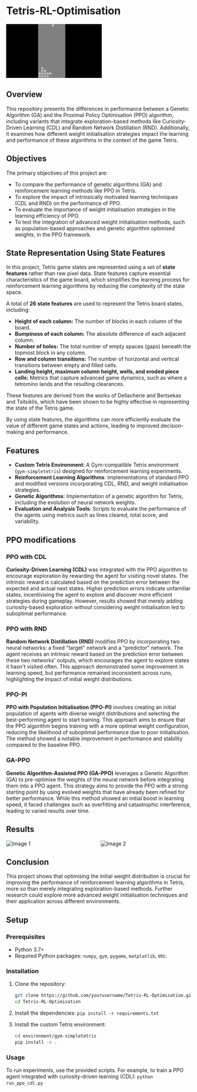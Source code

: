 # Tetris-RL-Optimisation

![Reinforcement learning agent playing Tetris](docs/tetris-gif.gif)


## Overview
This repository presents the differences in performance between a Genetic Algorithm (GA) and the Proximal Policy Optimisation (PPO) algorithm, including variants that integrate exploration-based methods like Curiosity-Driven Learning (CDL) and Random Network Distillation (RND). Additionally, it examines how different weight initialisation strategies impact the learning and performance of these algorithms in the context of the game Tetris.


## Objectives

The primary objectives of this project are:

- To compare the performance of genetic algorithms (GA) and reinforcement learning methods like PPO in Tetris.
- To explore the impact of intrinsically motivated learning techniques (CDL and RND) on the performance of PPO.
- To evaluate the importance of weight initialisation strategies in the learning efficiency of PPO.
- To test the integration of advanced weight initialisation methods, such as population-based approaches and genetic algorithm optimised weights, in the PPO framework.

## State Representation Using State Features

In this project, Tetris game states are represented using a set of **state features** rather than raw pixel data. State features capture essential characteristics of the game board, which simplifies the learning process for reinforcement learning algorithms by reducing the complexity of the state space. 

A total of **26 state features** are used to represent the Tetris board states, including:

- **Height of each column:** The number of blocks in each column of the board.
- **Bumpiness of each column:** The absolute difference of each adjacent column.
- **Number of holes:** The total number of empty spaces (gaps) beneath the topmost block in any column.
- **Row and column transitions:** The number of horizontal and vertical transitions between empty and filled cells.
- **Landing height, maximum column height, wells, and eroded piece cells:** Metrics that capture advanced game dynamics, such as where a tetromino lands and the resulting clearances.

These features are derived from the works of Dellacherie and Bertsekas and Tsitsiklis, which have been shown to be highly effective in representing the state of the Tetris game.

By using state features, the algorithms can more efficiently evaluate the value of different game states and actions, leading to improved decision-making and performance.

## Features

- **Custom Tetris Environment**: A Gym-compatible Tetris environment (`gym-simpletetris`) designed for reinforcement learning experiments.
- **Reinforcement Learning Algorithms**: Implementations of standard PPO and modified versions incorporating CDL, RND, and weight initialisation strategies.
- **Genetic Algorithms**: Implementation of a genetic algorithm for Tetris, including the evolution of neural network weights.
- **Evaluation and Analysis Tools**: Scripts to evaluate the performance of the agents using metrics such as lines cleared, total score, and variability.

## PPO modifications
### PPO with CDL
**Curiosity-Driven Learning (CDL)** was integrated with the PPO algorithm to encourage exploration by rewarding the agent for visiting novel states. The intrinsic reward is calculated based on the prediction error between the expected and actual next states. Higher prediction errors indicate unfamiliar states, incentivising the agent to explore and discover more efficient strategies during gameplay. However, results showed that merely adding curiosity-based exploration without considering weight initialisation led to suboptimal performance.


### PPO with RND
**Random Network Distillation (RND)** modifies PPO by incorporating two neural networks: a fixed "target" network and a "predictor" network. The agent receives an intrinsic reward based on the prediction error between these two networks' outputs, which encourages the agent to explore states it hasn't visited often. This approach demonstrated some improvement in learning speed, but performance remained inconsistent across runs, highlighting the impact of initial weight distributions.


### PPO-PI
**PPO with Population Initialisation (PPO-PI)** involves creating an initial population of agents with diverse weight distributions and selecting the best-performing agent to start training. This approach aims to ensure that the PPO algorithm begins training with a more optimal weight configuration, reducing the likelihood of suboptimal performance due to poor initialisation. The method showed a notable improvement in performance and stability compared to the baseline PPO.

### GA-PPO
**Genetic Algorithm-Assisted PPO (GA-PPO)** leverages a Genetic Algorithm (GA) to pre-optimise the weights of the neural network before integrating them into a PPO agent. This strategy aims to provide the PPO with a strong starting point by using evolved weights that have already been refined for better performance. While this method showed an initial boost in learning speed, it faced challenges such as overfitting and catastrophic interference, leading to varied results over time.


## Results
<div style="display: flex; justify-content: center; align-items: center;">
  <img src="results/Average_Score_of_GA.png" alt="Image 1" style="width: 300px; margin-right: 10px;">
  <img src="results/Average_Score_of_PPO.png" alt="Image 2" style="width: 300px;">
</div>

## Conclusion
This project shows that optimising the initial weight distribution is crucial for improving the performance of reinforcement learning algorithms in Tetris, more so than merely integrating exploration-based methods. Further research could explore more advanced weight initialisation techniques and their application across different environments.



## Setup

### Prerequisites

- Python 3.7+
- Required Python packages: `numpy`, `gym`, `pygame`, `matplotlib`, etc.

### Installation

1. Clone the repository:
   ```sh
   git clone https://github.com/yourusername/Tetris-RL-Optimisation.git
   cd Tetris-RL-Optimisation
   ```
2. Install the dependencies:
   `pip install -r requirements.txt`
   
3. Install the custom Tetris environment:
   ```sh
   cd environment/gym-simpletetris
   pip install -e .
   ```

### Usage
To run experiments, use the provided scripts. For example, to train a PPO agent integrated with curiosity-driven learning (CDL):
`python run_ppo_cdl.py`




